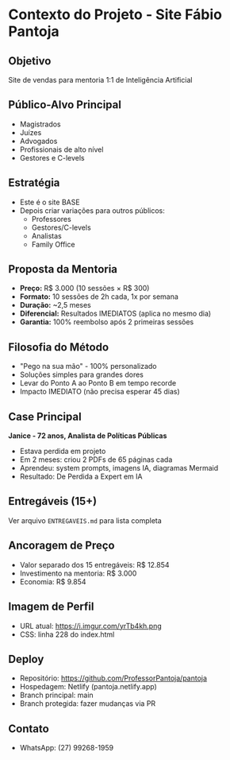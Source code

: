 # Contexto do Projeto - Site Fábio Pantoja

## Objetivo
Site de vendas para mentoria 1:1 de Inteligência Artificial

## Público-Alvo Principal
- Magistrados
- Juízes
- Advogados
- Profissionais de alto nível
- Gestores e C-levels

## Estratégia
- Este é o site BASE
- Depois criar variações para outros públicos:
  - Professores
  - Gestores/C-levels
  - Analistas
  - Family Office

## Proposta da Mentoria
- **Preço:** R$ 3.000 (10 sessões × R$ 300)
- **Formato:** 10 sessões de 2h cada, 1x por semana
- **Duração:** ~2,5 meses
- **Diferencial:** Resultados IMEDIATOS (aplica no mesmo dia)
- **Garantia:** 100% reembolso após 2 primeiras sessões

## Filosofia do Método
- "Pego na sua mão" - 100% personalizado
- Soluções simples para grandes dores
- Levar do Ponto A ao Ponto B em tempo recorde
- Impacto IMEDIATO (não precisa esperar 45 dias)

## Case Principal
**Janice - 72 anos, Analista de Políticas Públicas**
- Estava perdida em projeto
- Em 2 meses: criou 2 PDFs de 65 páginas cada
- Aprendeu: system prompts, imagens IA, diagramas Mermaid
- Resultado: De Perdida a Expert em IA

## Entregáveis (15+)
Ver arquivo `ENTREGAVEIS.md` para lista completa

## Ancoragem de Preço
- Valor separado dos 15 entregáveis: R$ 12.854
- Investimento na mentoria: R$ 3.000
- Economia: R$ 9.854

## Imagem de Perfil
- URL atual: https://i.imgur.com/yrTb4kh.png
- CSS: linha 228 do index.html

## Deploy
- Repositório: https://github.com/ProfessorPantoja/pantoja
- Hospedagem: Netlify (pantoja.netlify.app)
- Branch principal: main
- Branch protegida: fazer mudanças via PR

## Contato
- WhatsApp: (27) 99268-1959
